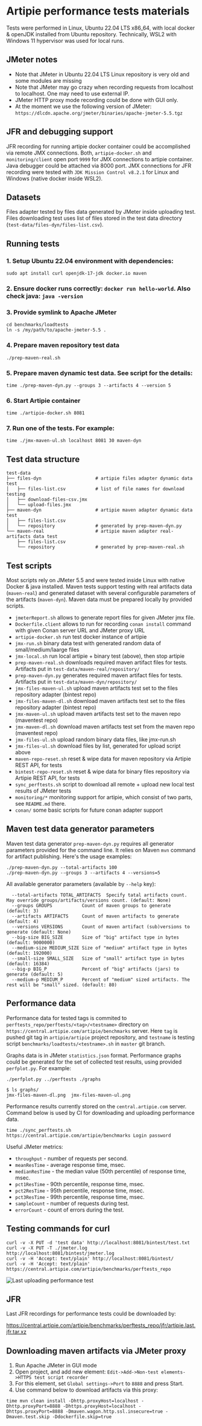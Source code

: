 # Artipie performance tests materials

Tests were performed in Linux, Ubuntu 22.04 LTS x86_64, with local docker & openJDK installed from Ubuntu repository. Technically, WSL2 with Windows 11 hypervisor was used for local runs.

## JMeter notes
* Note that JMeter in Ubuntu 22.04 LTS Linux repository is very old and some modules are missing
* Note that JMeter may go crazy when recording requests from localhost to localhost. One may need to use external IP.
* JMeter HTTP proxy mode recording could be done with GUI only. 
* At the moment we use the following version of JMeter:
`https://dlcdn.apache.org/jmeter/binaries/apache-jmeter-5.5.tgz`

## JFR and debugging support

JFR recording for running artipie docker container could be accomplished via remote JMX connections. Both, `artipie-docker.sh` and `monitoring/client` open port `9999` for JMX connections to artipie container. Java debugger could be attached via 8000 port.
JMX connections for JFR recording were tested with `JDK Mission Control v8.2.1` for Linux and Windows (native docker inside WSL2).

## Datasets

Files adapter tested by files data generated by JMeter inside uploading test. Files downloading test uses list of files stored in the test data directory (`test-data/files-dyn/files-list.csv`).

## Running tests

### 1. Setup Ubuntu 22.04 environment with dependencies: 
`sudo apt install curl openjdk-17-jdk docker.io maven`
### 2. Ensure docker runs correctly: `docker run hello-world`. Also check java: `java -version`
### 3. Provide symlink to Apache JMeter
```
cd benchmarks/loadtests
ln -s /my/path/to/apache-jmeter-5.5 .
```
### 4. Prepare maven repository test data
```
./prep-maven-real.sh
```
### 5. Prepare maven dynamic test data. See script for the details:
```
time ./prep-maven-dyn.py --groups 3 --artifacts 4 --version 5
```
### 6. Start Artipie container
```
time ./artipie-docker.sh 8081
```
### 7. Run one of the tests. For example:
```
time ./jmx-maven-ul.sh localhost 8081 30 maven-dyn
```

## Test data structure

```
test-data
├── files-dyn                    # artipie files adapter dynamic data test
│   ├── files-list.csv           # list of file names for download testing
│   ├── download-files-csv.jmx
│   └── upload-files.jmx
├── maven-dyn                    # artipie maven adapter dynamic data test
│   ├── files-list.csv
│   └── repository               # generated by prep-maven-dyn.py
└── maven-real                   # artipie maven adapter real-artifacts data test
    ├── files-list.csv
    └── repository               # generated by prep-maven-real.sh
```

## Test scripts

Most scripts rely on JMeter 5.5 and were tested inside Linux with native Docker & java installed.
Maven tests support testing with real artifacts data (`maven-real`) and generated dataset with several configurable parameters of the artifacts (`maven-dyn`). Maven data must be prepared locally by provided scripts.

- `jmeterReport.sh` allows to generate report files for given JMeter jmx file.
- `Dockerfile.client` allows to run for recording `conan install` command with given Conan server URL and JMeter proxy URL
- `artipie-docker.sh` run test docker instance of artipie
- `jmx-run.sh` binary data test with generated random data of small/medium/laarge files
- `jmx-local.sh` run local artipie + binary test (above), then stop artipie
- `prep-maven-real.sh` downloads required maven artifact files for tests. Artifacts put in `test-data/maven-real/repository/`
- `prep-maven-dyn.py` generates required maven artifact files for tests. Artifacts put in `test-data/maven-dyn/repository/`
- `jmx-files-maven-ul.sh` upload maven artifacts test set to the files repository adapter (bintest repo)
- `jmx-files-maven-dl.sh` download maven artifacts test set to the files repository adapter (bintest repo)
- `jmx-maven-ul.sh` upload maven artifacts test set to the maven repo (maventest repo)
- `jmx-maven-dl.sh` download maven artifacts test set from the maven repo (maventest repo)
- `jmx-files-ul.sh` upload random binary data files, like jmx-run.sh
- `jmx-files-ul.sh` download files by list, generated for upload script above
- `maven-repo-reset.sh` reset & wipe data for maven repository via Artipie REST API, for tests
- `bintest-repo-reset.sh` reset & wipe data for binary files repository via Artipie REST API, for tests
- `sync_perftests.sh` script to download all remote + upload new local test results of JMeter tests
- `monitoring/*` monitoring support for artipie, which consist of two parts, see `README.md` there.
 - `conan/` some basic scripts for future conan adapter support

## Maven test data generator parameters

Maven test data generator `prep-maven-dyn.py` requires all generator parameters provided for the command line. It relies on Maven `mvn` command for artifact publishing.
Here's the usage examples:
```
./prep-maven-dyn.py --total-artifacts 100
./prep-maven-dyn.py --groups 3 --artifacts 4 --versions=5
```

All available generator parameters (available by `--help` key):
```
  --total-artifacts TOTAL_ARTIFACTS  Specify tatal artifacts count. May override groups/artifacts/versions count. (default: None)
  --groups GROUPS           Count of maven groups to generate (default: 3)
  --artifacts ARTIFACTS     Count of maven artifacts to generate (default: 4)
  --versions VERSIONS       Count of maven artifact (sub)versions to generate (default: None)
  --big-size BIG_SIZE       Size of "big" artifact type in bytes (default: 9000000)
  --medium-size MEDIUM_SIZE Size of "medium" artifact type in bytes (default: 192000)
  --small-size SMALL_SIZE   Size of "small" artifact type in bytes (default: 16384)
  --big-p BIG_P             Percent of "big" artifacts (jars) to generate (default: 5)
  --medium-p MEDIUM_P       Percent of "medium" sized artifacts. The rest will be "small" sized. (default: 80)
```

## Performance data

Performance data for tested tags is commited to `perftests_repo/perftests/<tag>/<testname>` directory on `https://central.artipie.com/artipie/benchmarks` server. Here `tag` is pushed git tag in `artipie/artipie` project repository, and `testname` is testing script `benchmarks/loadtests/<testname>.sh` in `master` git branch.

Graphs data is in JMeter `statistics.json` format. Performance graphs could be generated for the set of collected test results, using provided `perfplot.py`. For example:

```
./perfplot.py ../perftests ./graphs

$ ls graphs/
jmx-files-maven-dl.png  jmx-files-maven-ul.png
```

Performance results currently stored on the `central.artipie.com` server. Command below is used by CI for downloading and uploading performance data.

```
time ./sync_perftests.sh https://central.artipie.com/artipie/benchmarks Login password
```

Useful JMeter metrics:

* `throughput` - number of requests per second.
* `meanResTime` - average response time, msec.
* `medianResTime` - the median value (50th percentile) of response time, msec.
* `pct1ResTime` - 90th percentile, response time, msec.
* `pct2ResTime` - 95th percentile, response time, msec.
* `pct3ResTime` - 99th percentile, response time, msec.
* `sampleCount` - number of requests during test.
* `errorCount`  - count of errors during the test.

## Testing commands for curl

```
curl -v -X PUT -d 'test data' http://localhost:8081/bintest/test.txt
curl -v -X PUT -T ./jmeter.log http://localhost:8081/bintest/jmeter.log
curl -v -H 'Accept: text/plain' http://localhost:8081/bintest/
curl -v -H 'Accept: text/plain' https://central.artipie.com/artipie/benchmarks/perftests_repo
```

![Last uploading performance test](https://central.artipie.com/artipie/benchmarks/perftests_repo/graphs/jmx-files-maven-ul.svg)


## JFR

Last JFR recordings for performance tests could be downloaded by:

https://central.artipie.com/artipie/benchmarks/perftests_repo/jfr/artipie.last.jfr.tar.xz


## Downloading maven artifacts via JMeter proxy
1. Run Apache JMeter in GUI mode
2. Open project, and add new element: `Edit->Add->Non-test elements->HTTPS test script recorder`
3. For this element, set `Global settings->Port` to `8888` and press Start.
4. Use command below to download artifacts via this proxy:

```
time mvn clean install -Dhttp.proxyHost=localhost -Dhttp.proxyPort=8888 -Dhttps.proxyHost=localhost -Dhttps.proxyPort=8888 -Dmaven.wagon.http.ssl.insecure=true -Dmaven.test.skip -Ddockerfile.skip=true
```
